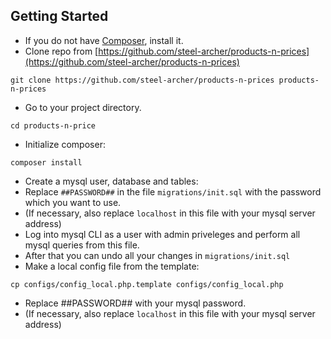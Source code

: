 Getting Started
---------------
* If you do not have [Composer](https://getcomposer.org/doc/00-intro.md), install it.
* Clone repo from [https://github.com/steel-archer/products-n-prices](https://github.com/steel-archer/products-n-prices)
```
git clone https://github.com/steel-archer/products-n-prices products-n-prices
```
* Go to your project directory.
```
cd products-n-price
```
* Initialize composer:
```
composer install
```
* Create a mysql user, database and tables:
* Replace `##PASSWORD##` in the file `migrations/init.sql` with the password which you want to use.
* (If necessary, also replace `localhost` in this file with your mysql server address)
* Log into mysql CLI as a user with admin priveleges and perform all mysql queries from this file.
* After that you can undo all your changes in `migrations/init.sql`
* Make a local config file from the template:
```
cp configs/config_local.php.template configs/config_local.php
```
* Replace ##PASSWORD## with your mysql password.
* (If necessary, also replace `localhost` in this file with your mysql server address)
